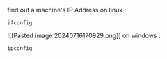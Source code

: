 find out a machine's IP Address
on linux :
```
ifconfig
```

![[Pasted image 20240716170929.png]]
on windows :
```
ipconfig
```

